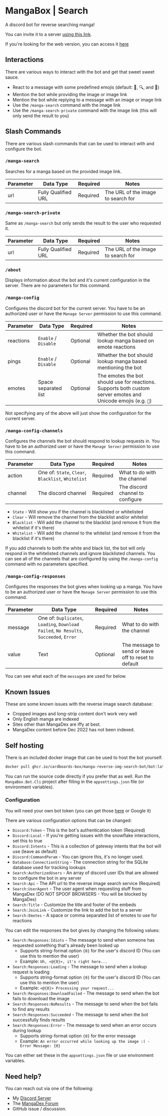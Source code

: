 ﻿# MangaBox | Search
A discord bot for reverse searching manga!

You can invite it to a server [using this link](https://discord.com/oauth2/authorize?client_id=1324859527480475710&permissions=1126864127313984&integration_type=0&scope=applications.commands+bot).

If you're looking for the web version, you can access it [here](https://mangabox.app)

## Interactions
There are various ways to interact with the bot and get that sweet sweet sauce.
* React to a message with some predefined emojis (default: 🍝, 🔍, and 🔎)
* Mention the bot while providing the image or image link 
* Mention the bot while replying to a message with an image or image link
* Use the `/manga-search` command with the image link
* Use the `/manga-search-private` command with the image link (this will only send the result to you)

## Slash Commands
There are various slash commands that can be used to interact with and configure the bot.

### `/manga-search`
Searches for a manga based on the provided image link.

| Parameter | Data Type           | Required | Notes |
|-----------|---------------------|----------|-------|
| url       | Fully Qualified URL | Required | The URL of the image to search for |

### `/manga-search-private`
Same as `/manga-search` but only sends the result to the user who requested it.

| Parameter | Data Type           | Required | Notes |
|-----------|---------------------|----------|-------|
| url       | Fully Qualified URL | Required | The URL of the image to search for |

### `/about`
Displays information about the bot and it's current configuration in the server.
There are no parameters for this command. 

### `/manga-config`
Configures the discord bot for the current server. You have to be an authorized user or have the `Manage Server` permission to use this command.

| Parameter | Data Type            | Required | Notes |
|-----------|----------------------|----------|-------|
| reactions | `Enable` / `Disable` | Optional | Whether the bot should lookup manga based on emote reactions |
| pings		| `Enable` / `Disable` | Optional | Whether the bot should lookup manga based mentioning the bot |
| emotes    | Space separated list | Optional | The emotes the bot should use for reactions. Supports both custom server emotes and Unicode emojis (e.g. `🍝`) |

Not specifying any of the above will just show the configuration for the current server.

### `/manga-config-channels`
Configures the channels the bot should respond to lookup requests in. You have to be an authorized user or have the `Manage Server` permission to use this command.

| Parameter | Data Type                                          | Required | Notes |
|-----------|----------------------------------------------------|----------|-------|
| action    | One of: `State`, `Clear`, `Blacklist`, `Whitelist` | Required | What to do with the channel |
| channel   | The discord channel                                | Required | The discord channel to configure |

* `State` - Will show you if the channel is blacklisted or whitelisted
* `Clear` - Will remove the channel from the blacklist and/or whitelist
* `Blacklist` - Will add the channel to the blacklist (and remove it from the whitelist if it's there)
* `Whitelist` - Will add the channel to the whitelist (and remove it from the blacklist if it's there)

If you add channels to both the white and black list, the bot will only respond in the whitelisted channels and ignore blacklisted channels.
You can see all of the channels that are configured by using the `/manga-config` command with no parameters specified.

### `/manga-config-responses`
Configures the responses the bot gives when looking up a manga. You have to be an authorized user or have the `Manage Server` permission to use this command.

| Parameter | Data Type																				 | Required | Notes |
|-----------|----------------------------------------------------------------------------------------|----------|-------|
| message   | One of: `Duplicates`, `Loading`, `Download Failed`, `No Results`, `Succeeded`, `Error` | Required | What to do with the channel |
| value     | Text                                                                                   | Optional | The message to send or leave off to reset to default |

You can see what each of the `message`s are used for below.

## Known Issues
These are some known issues with the reverse image search database:
* Cropped images and long-strip content don't work very well
* Only English manga are indexed
* Sites other than MangaDex are iffy at best.
* MangaDex content before Dec 2022 has not been indexed.

## Self hosting
There is an included docker image that can be used to host the bot yourself.

```bash
docker pull ghcr.io/cardboards-box/manga-reverse-img-search-bot/bot:latest
```

You can run the source code directly if you prefer that as well.
Run the `MangaBox.Bot.Cli` project after filling in the `appsettings.json` file (or environment variables).

### Configuration
You will need your own bot token (you can get those [here](https://discord.com/developers/applications) or Google it)

There are various configuration options that can be changed:
* `Discord:Token` - This is the bot's authentication token (Required)
* `Discord:Local` - If you're getting issues with the snowflake interactions, set this to true
* `Discord:Intents` - This is a collection of gateway intents that the bot will use (leave as default)
* `Discord:CommandParam` - You can ignore this, it's no longer used.
* `Database:ConnectionString` - The connection string for the SQLite database used for tracking lookups
* `Search:AuthorizedUsers` - An array of discord user IDs that are allowed to configure the bot in any server
* `Search:Api` - The API url to the reverse image search service (Required)
* `Search:UserAgent` - The user agent when requesting stuff from MangaDex (DO NOT SPOOF BROWSERS - You will be blocked by MangaDex)
* `Search:Title` - Customize the title and footer of the embeds
* `Search:JoinLink` - Customize the link to add the bot to a server
* `Search:Emotes` - A space or comma separated list of emotes to use for reactions

You can edit the responses the bot gives by changing the following values:
* `Search:Responses:Idiots` - The message to send when someone has requested something that's already been looked up
	* Supports string-format option `{0}` for the user's discord ID (You can use this to mention the user)
	* Example: `Uh, <@{0}>, it's right here...`
* `Search:Responses:Loading` - The message to send when a lookup request is loading
	* Supports string-format option `{0}` for the user's discord ID (You can use this to mention the user)
	* Example: `<@{0}> Processing your request...`
* `Search:Responses:DownloadFailed` - The message to send when the bot fails to download the image
* `Search:Responses:NoResults` - The message to send when the bot fails to find any results
* `Search:Responses:Succeeded` - The message to send when the bot successfully finds results
* `Search:Responses:Error` - The message to send when an error occurs during lookup
	* Supports string-format option `{0}` for the error message
	* Example: `An error occurred while looking up the image :( - Error Message: {0}`

You can either set these in the `appsettings.json` file or use environment variables.

## Need help?
You can reach out via one of the following:
* My [Discord Server](https://discord.gg/RV9MvvYXsp)
* The [MangaDex Forum](https://forums.mangadex.org/threads/manga-reverse-image-lookup-service.1146452/)
* GitHub issue / discussion.